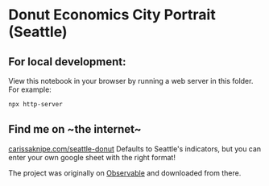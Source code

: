 # Donut Economics City Portrait (Seattle)

## For local development:

View this notebook in your browser by running a web server in this folder. For
example:

```sh
npx http-server
```

## Find me on ~the internet~

[carissaknipe.com/seattle-donut](https://carissaknipe.com/seattle-donut)
Defaults to Seattle's indicators, but you can enter your own google sheet with the right format!

The project was originally on [Observable](https://observablehq.com/d/69d211b4dc896505) and downloaded from there.

